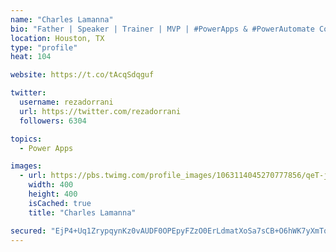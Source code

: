 ```yaml
---
name: "Charles Lamanna"
bio: "Father | Speaker | Trainer | MVP | #PowerApps & #PowerAutomate Community Super User | YouTuber Right-pointing triangle http://youtube.com/c/rezadorrani | Learn - Share - Clockwise rightwards and leftwards open circle arrows"
location: Houston, TX
type: "profile"
heat: 104

website: https://t.co/tAcqSdqguf

twitter:
  username: rezadorrani
  url: https://twitter.com/rezadorrani
  followers: 6304

topics:
  - Power Apps

images:
  - url: https://pbs.twimg.com/profile_images/1063114045270777856/qeT-jpWr_400x400.jpg
    width: 400
    height: 400
    isCached: true
    title: "Charles Lamanna"

secured: "EjP4+Uq1ZrypqynKz0vAUDF0OPEpyFZzO0ErLdmatXoSa7sCB+O6hWK7yXmTqEwo1OcljEuoOXKwtaF04ItnAuuJr6ujyApGqfg0W4xf/fmlN3EmTF1YOuWbUhlUoYvBIZcKjoLmd+5Zzg4qXhq/1vILkdvXvc6n+SaB9xgBeC7fwYg1i0nx8qBBgQ+gSkCzqVkzL3XbyUeSZMDP8drTU2PxRJgAVrCD7ijU/JuC82a8TUoRF8bJgt4gnMZI+W1xKY8GG0xUQEFks0IAhEvzHYp6XHPAkSxNgT5O17hJJ5ndYMAdM4qdXuBwOfR8z5DpI/3o9Kw8k5peE0nFVbEDJOqlGnNVsvUFQNMQ+6yfP0URmYMJ5pGZA2sWNG80+lfbGLe13thCfOr7MTqBglc4l3Ge9zgJW18MfIKrUVFkOsc=;Oe7I3EEgGXIg7IzOMdYzGg=="
---
```


